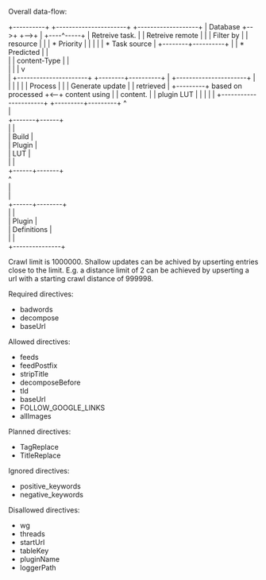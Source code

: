 
Overall data-flow:

+----------+   +----------------------+   +-------------------+
| Database +-->+                      +-->+                   |
+----^-----+   |   Retreive task.     |   |  Retreive remote  |
     |         |   Filter by          |   |  resource         |
     |         |    * Priority        |   |                   |
     |         |    * Task source     |   +--------+----------+
     |         |    * Predicted       |            |           
     |         |       content-Type   |            |           
     |         |                      |            v           
     |         +----------------------+   +--------+----------+
     |         +----------------------+   |                   |
     |         |                      |   |  Process          |
     |         |  Generate update     |   |  retrieved        |
     +---------+  based on processed  +<--+  content using    |
               |  content.            |   |  plugin LUT       |
               |                      |   |                   |
               +----------------------+   +---------+---------+
                                                    ^          
                                                    |          
                                            +-------+------+   
                                            |              |   
                                            |   Build      |   
                                            |   Plugin     |   
                                            |    LUT       |   
                                            |              |   
                                            +------+-------+   
                                                   ^           
                                                   |           
                                                   |           
                                            +------+--------+   
                                            |               |   
                                            |    Plugin     |   
                                            |  Definitions  |   
                                            |               |   
                                            +---------------+   

Crawl limit is 1000000.
Shallow updates can be achived by upserting entries close to the limit. E.g. 
a distance limit of 2 can be achieved by upserting a url with a starting crawl 
distance of 999998.

Required directives:
 - badwords
 - decompose
 - baseUrl

Allowed directives:
 - feeds
 - feedPostfix
 - stripTitle
 - decomposeBefore
 - tld
 - baseUrl
 - FOLLOW_GOOGLE_LINKS
 - allImages

Planned directives:
 - TagReplace
 - TitleReplace

Ignored directives:
 - positive_keywords
 - negative_keywords

Disallowed directives:
 - wg
 - threads
 - startUrl
 - tableKey
 - pluginName
 - loggerPath